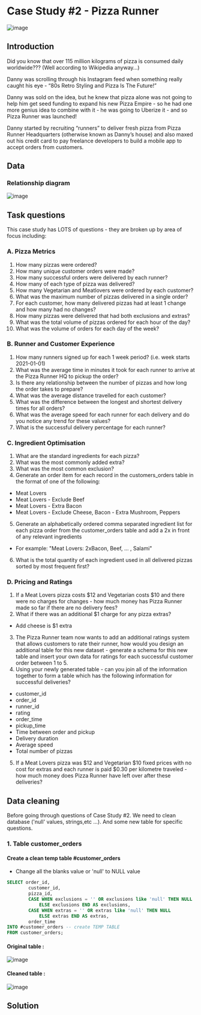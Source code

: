 # Case Study #2 - Pizza Runner
![image](https://user-images.githubusercontent.com/120476961/225864035-9731b922-da09-42f1-9335-ef1d72cb359e.png)
## Introduction
Did you know that over 115 million kilograms of pizza is consumed daily worldwide??? (Well according to Wikipedia anyway…)

Danny was scrolling through his Instagram feed when something really caught his eye - “80s Retro Styling and Pizza Is The Future!”

Danny was sold on the idea, but he knew that pizza alone was not going to help him get seed funding to expand his new Pizza Empire - so he had one more genius idea to combine with it - he was going to Uberize it - and so Pizza Runner was launched!

Danny started by recruiting “runners” to deliver fresh pizza from Pizza Runner Headquarters (otherwise known as Danny’s house) and also maxed out his credit card to pay freelance developers to build a mobile app to accept orders from customers.
## Data
### Relationship diagram
![image](https://user-images.githubusercontent.com/120476961/225865271-ae9e8750-df58-4c8a-a920-efcb2dcb82c3.png)
## Task questions
This case study has LOTS of questions - they are broken up by area of focus including:
### A. Pizza Metrics 
1. How many pizzas were ordered?
2. How many unique customer orders were made?
3. How many successful orders were delivered by each runner?
4. How many of each type of pizza was delivered?
5. How many Vegetarian and Meatlovers were ordered by each customer?
6. What was the maximum number of pizzas delivered in a single order?
7. For each customer, how many delivered pizzas had at least 1 change and how many had no changes?
8. How many pizzas were delivered that had both exclusions and extras?
9. What was the total volume of pizzas ordered for each hour of the day?
10. What was the volume of orders for each day of the week?

### B. Runner and Customer Experience
1. How many runners signed up for each 1 week period? (i.e. week starts 2021-01-01)
2. What was the average time in minutes it took for each runner to arrive at the Pizza Runner HQ to pickup the order?
3. Is there any relationship between the number of pizzas and how long the order takes to prepare?
4. What was the average distance travelled for each customer?
5. What was the difference between the longest and shortest delivery times for all orders?
6. What was the average speed for each runner for each delivery and do you notice any trend for these values?
7. What is the successful delivery percentage for each runner?

### C. Ingredient Optimisation
1. What are the standard ingredients for each pizza?
2. What was the most commonly added extra?
3. What was the most common exclusion?
4. Generate an order item for each record in the customers_orders table in the format of one of the following:
- Meat Lovers
- Meat Lovers - Exclude Beef
- Meat Lovers - Extra Bacon
- Meat Lovers - Exclude Cheese, Bacon - Extra Mushroom, Peppers
5. Generate an alphabetically ordered comma separated ingredient list for each pizza order from the customer_orders table and add a 2x in front of any relevant ingredients
- For example: "Meat Lovers: 2xBacon, Beef, ... , Salami"
6. What is the total quantity of each ingredient used in all delivered pizzas sorted by most frequent first?

### D. Pricing and Ratings
1. If a Meat Lovers pizza costs $12 and Vegetarian costs $10 and there were no charges for changes - how much money has Pizza Runner made so far if there are no delivery fees?
2. What if there was an additional $1 charge for any pizza extras?
- Add cheese is $1 extra
3. The Pizza Runner team now wants to add an additional ratings system that allows customers to rate their runner, how would you design an additional table for this new dataset - generate a schema for this new table and insert your own data for ratings for each successful customer order between 1 to 5.
4. Using your newly generated table - can you join all of the information together to form a table which has the following information for successful deliveries?
- customer_id
- order_id
- runner_id
- rating
- order_time
- pickup_time
- Time between order and pickup
- Delivery duration
- Average speed
- Total number of pizzas
5. If a Meat Lovers pizza was $12 and Vegetarian $10 fixed prices with no cost for extras and each runner is paid $0.30 per kilometre traveled - how much money does Pizza Runner have left over after these deliveries?
## Data cleaning
Before going through questions of Case Study #2. We need to clean database ('null' values, strings,etc ...). And some new table for specific questions.
### 1. Table customer_orders
#### Create a clean temp table #customer_orders
- Change all the blanks value or 'null' to NULL value
```sql
SELECT order_id, 
        customer_id,
        pizza_id, 
        CASE WHEN exclusions = '' OR exclusions like 'null' THEN NULL
            ELSE exclusions END AS exclusions,
        CASE WHEN extras = '' OR extras like 'null' THEN NULL
            ELSE extras END AS extras, 
        order_time
INTO #customer_orders -- create TEMP TABLE
FROM customer_orders;
```
#### Original table :
![image](https://user-images.githubusercontent.com/120476961/226275857-4a806e2b-ccd4-4bad-99d7-ee2e62f4068a.png)
#### Cleaned table :
![image](https://user-images.githubusercontent.com/120476961/226276116-52a5e4c8-eeae-4a9a-aa0b-1d901ebc505c.png)


## Solution
